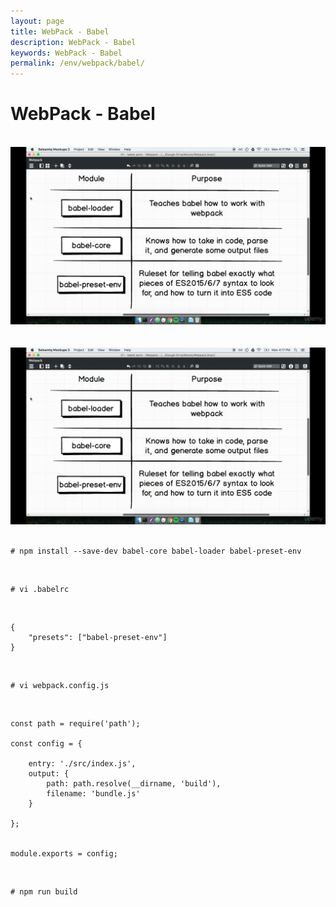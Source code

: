 ```yaml
---
layout: page
title: WebPack - Babel
description: WebPack - Babel
keywords: WebPack - Babel
permalink: /env/webpack/babel/
---
```


# WebPack - Babel

<br/>

<div align="center">
    <img src="/img/env/webpack/babel-01.png" alt="babel webpack">
</div>

<br/>
<br/>

<div align="center">
    <img src="/img/env/webpack/babel-01.png" alt="babel webpack">
</div>

<br/>

    # npm install --save-dev babel-core babel-loader babel-preset-env

<br/>

    # vi .babelrc

<br/>

    {
        "presets": ["babel-preset-env"]
    }

<br/>

    # vi webpack.config.js

<br/>

    const path = require('path');

    const config = {

        entry: './src/index.js',
        output: {
            path: path.resolve(__dirname, 'build'),
            filename: 'bundle.js'
        }

    };


    module.exports = config;

<br/>

    # npm run build
